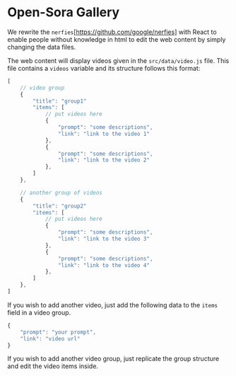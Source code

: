 # Open-Sora Gallery

We rewrite the `nerfies`[https://github.com/google/nerfies] with React to enable people without knowledge in html to edit the web content by simply changing the data files.

The web content will display videos given in the `src/data/video.js` file. This file contains a `videos` variable and its structure follows this format:

```javascript
[
    // video group
    {
        "title": "group1"
        "items": [
            // put videos here
            {
                "prompt": "some descriptions",
                "link": "link to the video 1"
            },
            {
                "prompt": "some descriptions",
                "link": "link to the video 2"
            },
        ]
    },

    // another group of videos
    {
        "title": "group2"
        "items": [
            // put videos here
            {
                "prompt": "some descriptions",
                "link": "link to the video 3"
            },
            {
                "prompt": "some descriptions",
                "link": "link to the video 4"
            },
        ]
    },
]

```

If you wish to add another video, just add the following data to the `items` field in a video group.

```javascript
{
    "prompt": "your prompt",
    "link": "video url"
}
```

If you wish to add another video group, just replicate the group structure and edit the video items inside.